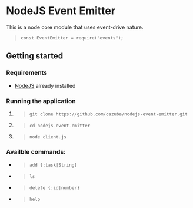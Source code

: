 # NodeJS Event Emitter

This is a node core module that uses event-drive nature.
> `const EventEmitter = require("events");`

## Getting started

### Requirements

- [NodeJS](https://nodejs.org/en/) already installed

### Running the application
1. > `git clone https://github.com/cazuba/nodejs-event-emitter.git`
2. > `cd nodejs-event-emitter`
3. > `node client.js`

### Availble commands:
- > `add {:task|String}`
- > `ls`
- > `delete {:id|number}`
- > `help`